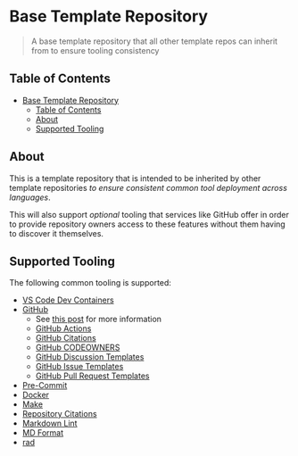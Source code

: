 # Base Template Repository

> A base template repository that all other template repos can inherit from to
> ensure tooling consistency

## Table of Contents

- [Base Template Repository](#base-template-repository)
  - [Table of Contents](#table-of-contents)
  - [About](#about)
  - [Supported Tooling](#supported-tooling)

## About

This is a template repository that is intended to be inherited by other template
repositories *to ensure consistent common tool deployment across languages*.

This will also support *optional* tooling that services like GitHub offer in
order to provide repository owners access to these features without them having
to discover it themselves.

## Supported Tooling

The following common tooling is supported:

- [VS Code Dev Containers](.devcontainer/devcontainer.json)
- [GitHub](.github/)
  - See
    [this post](https://docs.github.com/en/communities/setting-up-your-project-for-healthy-contributions/creating-a-default-community-health-file)
    for more information
  - [GitHub Actions](.github/actions/)
  - [GitHub Citations](.github/)
  - [GitHub CODEOWNERS](.github/CODEOWNERS)
  - [GitHub Discussion Templates](.github/DISCUSSION_TEMPLATE/)
  - [GitHub Issue Templates](.github/ISSUE_TEMPLATE/)
  - [GitHub Pull Request Templates](.github/PULL_REQUEST_TEMPLATE/)
- [Pre-Commit](.pre-commit-config.yaml)
- [Docker](Dockerfile)
- [Make](Makefile)
- [Repository Citations](CITATION.cff)
- [Markdown Lint](.markdownlint.json)
- [MD Format](.mdformat.toml)
- [rad](.rad)
